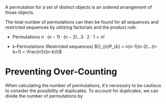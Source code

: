A permutation for a set of distinct objects is an ordered arrangement of those objects.

The total number of permutations can then be found for all sequences and restricted sequences by utilizing factorials and the product rule:

- Permutations
	$n \cdot (n-1) \cdot (n-2)...3 \cdot 2 \cdot 1 = n!$

- k-Permutations (Restricted sequences)
	${}_{n}P_{k} = n(n-1)(n-2)...(n-k+1) = \frac{n!}{(n-k)!}$ 

# Preventing Over-Counting
When calculating the number of permutations, it's necessary to be cautious to consider the possibility of duplicates. To account for duplicates, we can divide the number of permutations by 


